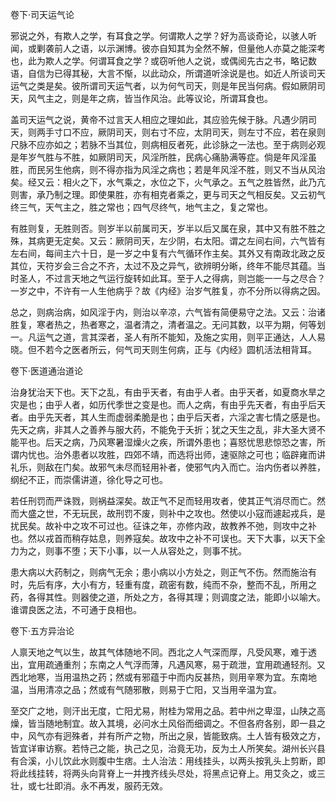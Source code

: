 卷下·司天运气论

邪说之外，有欺人之学，有耳食之学。何谓欺人之学？好为高谈奇论，以骇人听闻，或剿袭前人之语，以示渊博。彼亦自知其为全然不解，但量他人亦莫之能深考也，此为欺人之学。何谓耳食之学？或窃听他人之说，或偶阅先古之书，略记数语，自信为已得其秘，大言不惭，以此动众，所谓道听涂说是也。如近人所谈司天运气之类是矣。彼所谓司天运气者，以为何气司天，则是年民当何病。假如厥阴司天，风气主之，则是年之病，皆当作风治。此等议论，所谓耳食也。

盖司天运气之说，黄帝不过言天人相应之理如此，其应验先候于脉。凡遇少阴司天，则两手寸口不应，厥阴司天，则右寸不应，太阴司天，则左寸不应，若在泉则尺脉不应亦如之；若脉不当其位，则病相反者死，此诊脉之一法也。至于病则必观是年岁气胜与不胜，如厥阴司天，风淫所胜，民病心痛胁满等症。倘是年风淫虽胜，而民另生他病，则不得亦指为风淫之病也；若是年风淫不胜，则又不当从风治矣。经又云：相火之下，水气乘之，水位之下，火气承之。五气之胜皆然，此乃亢则害，承乃制之理。即使果胜，亦有相克者乘之，更与司天之气相反矣。又云初气终三气，天气主之，胜之常也；四气尽终气，地气主之，复之常也。

有胜则复，无胜则否。则岁半以前属司天，岁半以后又属在泉，其中又有胜不胜之殊，其病更无定矣。又云：厥阴司天，左少阴，右太阳。谓之左间右间，六气皆有左右间，每间主六十日，是一岁之中复有六气循环作主矣。其外又有南政北政之反其位，天符岁会三合之不齐，太过不及之异气，欲辨明分晰，终年不能尽其蕴。当时圣人，不过言天地之气运行旋转如此耳。至于人之得病，则岂能一一与之尽合？一岁之中，不许有一人生他病乎？故《内经》治岁气胜复，亦不分所以得病之因。

总之，则病治病，如风淫于内，则治以辛凉，六气皆有简便易守之法。又云：治诸胜复，寒者热之，热者寒之，温者清之，清者温之。无问其数，以平为期，何等划一。凡运气之道，言其深者，圣人有所不能知，及施之实用，则平正通达，人人易晓。但不若今之医者所云，何气司天则生何病，正与《内经》圆机活法相背耳。

卷下·医道通治道论

治身犹治天下也。天下之乱，有由乎天者，有由乎人者。由乎天者，如夏商水旱之灾是也；由乎人者，如历代季世之变是也。而人之病，有由乎先天者，有由乎后天者。由乎先天者，其人生而虚弱柔脆是也；由乎后天者，六淫之害七情之感是也。先天之病，非其人之善养与服大药，不能免于夭折；犹之天生之乱，非大圣大贤不能平也。后天之病，乃风寒暑湿燥火之疾，所谓外患也；喜怒忧思悲惊恐之害，所谓内忧也。治外患者以攻胜，四郊不靖，而选将出师，速驱除之可也；临辟雍而讲礼乐，则敌在门矣。故邪气未尽而轻用补者，使邪气内入而亡。治内伤者以养胜，纲纪不正，而崇儒讲道，徐化导之可也。

若任刑罚而严诛戮，则祸益深矣。故正气不足而轻用攻者，使其正气消尽而亡。然而大盛之世，不无玩民，故刑罚不废，则补中之攻也。然使以小寇而遽起戎兵，是扰民矣。故补中之攻不可过也。征诛之年，亦修内政，故教养不弛，则攻中之补也。然以戎首而稍存姑息，则养寇矣。故攻中之补不可误也。天下大事，以天下全力为之，则事不堕；天下小事，以一人从容处之，则事不扰。

患大病以大药制之，则病气无余；患小病以小方处之，则正气不伤。然而施治有时，先后有序，大小有方，轻重有度，疏密有数，纯而不杂，整而不乱，所用之药，各得其性。则器使之道，所处之方，各得其理；则调度之法，能即小以喻大。谁谓良医之法，不可通于良相也。

卷下·五方异治论

人禀天地之气以生，故其气体随地不同。西北之人气深而厚，凡受风寒，难于透出，宜用疏通重剂；东南之人气浮而薄，凡遇风寒，易于疏泄，宜用疏通轻剂。又西北地寒，当用温热之药；然或有邪蕴于中而内反甚热，则用辛寒为宜。东南地温，当用清凉之品；然或有气随邪散，则易于亡阳，又当用辛温为宜。

至交广之地，则汗出无度，亡阳尤易，附桂为常用之品。若中州之卑湿，山陕之高燥，皆当随地制宜。故入其境，必问水土风俗而细调之。不但各府各别，即一县之中，风气亦有迥殊者，并有所产之物，所出之泉，皆能致病。土人皆有极效之方，皆宜详审访察。若恃己之能，执己之见，治竟无功，反为土人所笑矣。湖州长兴县有合溪，小儿饮此水则腹中生痞。土人治法：用线挂头，以两头按乳头上剪断，即将此线挂转，将两头向背脊上一并拽齐线头尽处，将黑点记脊上。用艾灸之，或三壮，或七壮即消。永不再发，服药无效。

